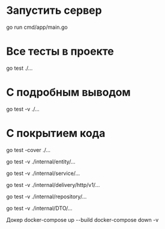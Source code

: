 # Запустить сервер

go run cmd/app/main.go

# Все тесты в проекте

go test ./...

# С подробным выводом

go test -v ./...

# С покрытием кода

go test -cover ./...

go test -v ./internal/entity/...

go test -v ./internal/service/...

go test -v ./internal/delivery/http/v1/...

go test -v ./internal/repository/...

go test -v ./internal/DTO/...

Докер
docker-compose up --build
docker-compose down -v 

